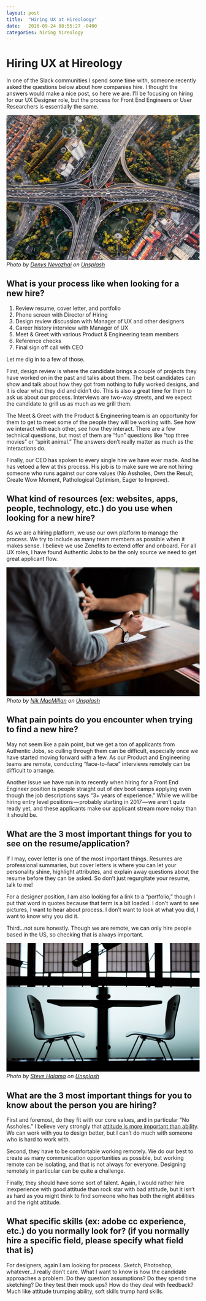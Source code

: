 ```yaml
---
layout: post
title:  "Hiring UX at Hireoloogy"
date:   2016-09-24 08:55:27 -0400
categories: hiring hireology
---
```

# Hiring UX at Hireology

In one of the Slack communities I spend some time with, someone recently asked the questions below about how companies hire. I thought the answers would make a nice post, so here we are. I’ll be focusing on hiring for our UX Designer role, but the process for Front End Engineers or User Researchers is essentially the same.

![Image of an interstate interchage from above](../assets/images/thoughts/hiringux-1.jpg)
_Photo by [Denys Nevozhai](https://unsplash.com/photos/7nrsVjvALnA?utm_source=unsplash&amp;utm_medium=referral&amp;utm_content=creditCopyText) on [Unsplash](https://unsplash.com/?utm_source=unsplash&amp;utm_medium=referral&amp;utm_content=creditCopyText)_

## What is your process like when looking for a new hire?

1. Review resume, cover letter, and portfolio
2. Phone screen with Director of Hiring
3. Design review discussion with Manager of UX and other designers
4. Career history interview with Manager of UX
5. Meet &amp; Greet with various Product &amp; Engineering team members
6. Reference checks
7. Final sign off call with CEO

Let me dig in to a few of those.

First, design review is where the candidate brings a couple of projects they have worked on in the past and talks about them. The best candidates can show and talk about how they got from nothing to fully worked designs, and it is clear what they did and didn’t do. This is also a great time for them to ask us about our process. Interviews are two-way streets, and we expect the candidate to grill us as much as we grill them.

The Meet &amp; Greet with the Product &amp; Engineering team is an opportunity for them to get to meet some of the people they will be working with. See how we interact with each other, see how they interact. There are a few technical questions, but most of them are “fun” questions like “top three movies” or “spirit animal.” The answers don’t really matter as much as the interactions do.

Finally, our CEO has spoken to every single hire we have ever made. And he has vetoed a few at this process. His job is to make sure we are not hiring someone who runs against our core values (No Assholes, Own the Result, Create Wow Moment, Pathological Optimism, Eager to Improve).

## What kind of resources (ex: websites, apps, people, technology, etc.) do you use when looking for a new hire?

As we are a hiring platform, we use our own platform to manage the process. We try to include as many team members as possible when it makes sense. I believe we use Zenefits to extend offer and onboard. For all UX roles, I have found Authentic Jobs to be the only source we need to get great applicant flow.

![Two people sitting at a table.](../assets/images/thoughts/hiringux-2.jpg)
_Photo by [Nik MacMillan](https://unsplash.com/photos/YXemfQiPR_E?utm_source=unsplash&amp;utm_medium=referral&amp;utm_content=creditCopyText) on [Unsplash](https://unsplash.com/?utm_source=unsplash&amp;utm_medium=referral&amp;utm_content=creditCopyText)_

## What pain points do you encounter when trying to find a new hire?

May not seem like a pain point, but we get a ton of applicants from Authentic Jobs, so culling through them can be difficult, especially once we have started moving forward with a few. As our Product and Engineering teams are remote, conducting “face-to-face” interviews remotely can be difficult to arrange.

Another issue we have run in to recently when hiring for a Front End Engineer position is people straight out of dev boot camps applying even though the job descriptions says “3+ years of experience.” While we will be hiring entry level positions — probably starting in 2017 — we aren’t quite ready yet, and these applicants make our applicant stream more noisy than it should be.

## What are the 3 most important things for you to see on the resume/application?

If I may, cover letter is one of the most important things. Resumes are professional summaries, but cover letters is where you can let your personality shine, highlight attributes, and explain away questions about the resume before they can be asked. So don’t just regurgitate your resume, talk to me!

For a designer position, I am also looking for a link to a “portfolio,” though I put that word in quotes because that term is a bit loaded. I don’t want to see pictures, I want to hear about process. I don’t want to look at what you did, I want to know why you did it.

Third…not sure honestly. Though we are remote, we can only hire people based in the US, so checking that is always important.

![A table and two chairs as viewed from the side](../assets/images/thoughts/hiringux-3.jpg)
_Photo by [Steve Halama](https://unsplash.com/photos/NPKk_3ZK2DY?utm_source=unsplash&amp;utm_medium=referral&amp;utm_content=creditCopyText) on [Unsplash](https://unsplash.com/?utm_source=unsplash&amp;utm_medium=referral&amp;utm_content=creditCopyText)_

## What are the 3 most important things for you to know about the person you are hiring?

First and foremost, do they fit with our core values, and in particular “No Assholes.” I believe very strongly that <a href="https://medium.com/@designingsean/no-assholes-hiring-368b957edeaf#.q2eyv8ufg" data-href="https://medium.com/@designingsean/no-assholes-hiring-368b957edeaf#.q2eyv8ufg" class="markup--anchor markup--p-anchor" target="_blank">attitude is more important than ability</a>. We can work with you to design better, but I can’t do much with someone who is hard to work with.

Second, they have to be comfortable working remotely. We do our best to create as many communication opportunities as possible, but working remote can be isolating, and that is not always for everyone. Designing remotely in particular can be quite a challenge.

Finally, they should have some sort of talent. Again, I would rather hire inexperience with good attitude than rock star with bad attitude, but it isn’t as hard as you might think to find someone who has both the right abilities and the right attitude.

## What specific skills (ex: adobe cc experience, etc.) do you normally look for? (if you normally hire a specific field, please specify what field that is)

For designers, again I am looking for process. Sketch, Photoshop, whatever…I really don’t care. What I want to know is how the candidate approaches a problem. Do they question assumptions? Do they spend time sketching? Do they test their mock ups? How do they deal with feedback? Much like attitude trumping ability, soft skills trump hard skills.